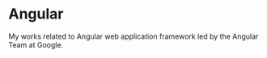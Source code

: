 # Angular
My works related to Angular web application framework led by the Angular Team at Google. 
